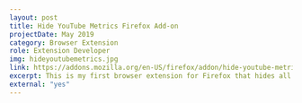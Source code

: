 ```yaml
---
layout: post
title: Hide YouTube Metrics Firefox Add-on
projectDate: May 2019
category: Browser Extension
role: Extension Developer
img: hideyoutubemetrics.jpg
link: https://addons.mozilla.org/en-US/firefox/addon/hide-youtube-metrics/
excerpt: This is my first browser extension for Firefox that hides all metrics (number of subscribers, likes, views, etc.) from the YouTube website on desktop and mobile for a more stress-free user experience. The add-on uses JavaScript, HTML, and CSS.
external: "yes"
---
```

